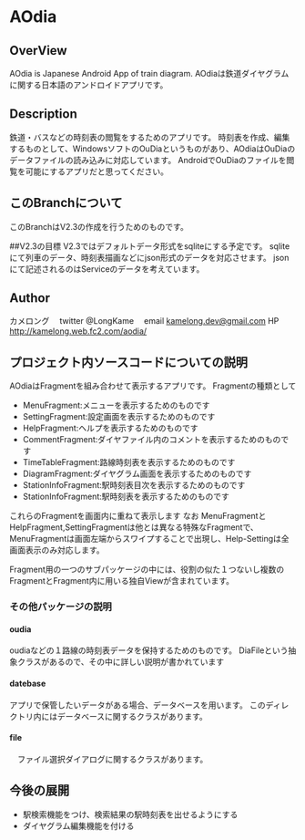 AOdia
====
## OverView
AOdia is Japanese Android App of train diagram.
AOdiaは鉄道ダイヤグラムに関する日本語のアンドロイドアプリです。

## Description
鉄道・バスなどの時刻表の閲覧をするためのアプリです。
時刻表を作成、編集するものとして、WindowsソフトのOuDiaというものがあり、AOdiaはOuDiaのデータファイルの読み込みに対応しています。
AndroidでOuDiaのファイルを閲覧を可能にするアプリだと思ってください。

## このBranchについて
このBranchはV2.3の作成を行うためのものです。

##V2.3の目標
V2.3ではデフォルトデータ形式をsqliteにする予定です。
sqliteにて列車のデータ、時刻表描画などにjson形式のデータを対応させます。
jsonにて記述されるのはServiceのデータを考えています。


## Author
カメロング
　twitter @LongKame
　email kamelong.dev@gmail.com
  HP http://kamelong.web.fc2.com/aodia/

## プロジェクト内ソースコードについての説明
AOdiaはFragmentを組み合わせて表示するアプリです。
Fragmentの種類として
+ MenuFragment:メニューを表示するためのものです
+ SettingFragment:設定画面を表示するためのものです
+ HelpFragment:ヘルプを表示するためのものです
+ CommentFragment:ダイヤファイル内のコメントを表示するためのものです
+ TimeTableFragment:路線時刻表を表示するためのものです
+ DiagramFragment:ダイヤグラム画面を表示するためのものです
+ StationInfoFragment:駅時刻表目次を表示するためのものです
+ StationInfoFragment:駅時刻表を表示するためのものです

これらのFragmentを画面内に重ねて表示します
なお
MenuFragmentとHelpFragment,SettingFragmentは他とは異なる特殊なFragmentで、
MenuFragmentは画面左端からスワイプすることで出現し、Help-Settingは全画面表示のみ対応します。


Fragment用の一つのサブパッケージの中には、役割の似た１つないし複数のFragmentとFragment内に用いる独自Viewが含まれています。

### その他パッケージの説明
#### oudia
 oudiaなどの１路線の時刻表データを保持するためのものです。
 DiaFileという抽象クラスがあるので、その中に詳しい説明が書かれています
#### datebase
 アプリで保管したいデータがある場合、データベースを用います。
 このディレクトリ内にはデータベースに関するクラスがあります。
#### file
　ファイル選択ダイアログに関するクラスがあります。

## 今後の展開
+ 駅検索機能をつけ、検索結果の駅時刻表を出せるようにする
+ ダイヤグラム編集機能を付ける

